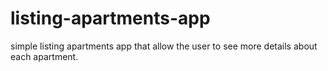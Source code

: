 # listing-apartments-app
simple listing apartments app that allow the user to see more details about each apartment.
